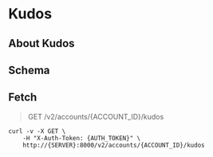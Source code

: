 # Kudos

## About Kudos

## Schema



## Fetch

> GET /v2/accounts/{ACCOUNT_ID}/kudos

```shell
curl -v -X GET \
    -H "X-Auth-Token: {AUTH_TOKEN}" \
    http://{SERVER}:8000/v2/accounts/{ACCOUNT_ID}/kudos
```

